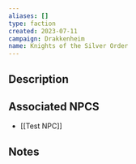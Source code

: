 ```yaml
---
aliases: []
type: faction
created: 2023-07-11
campaign: Drakkenheim
name: Knights of the Silver Order
---
```


## Description


## Associated NPCS

<!-- QueryToSerialize: LIST FROM "DND - Drakkenheim/NPCS" WHERE faction = "Knights of the Silver Order" -->
<!-- SerializedQuery: LIST FROM "DND - Drakkenheim/NPCS" WHERE faction = "Knights of the Silver Order" -->
- [[Test NPC]]
<!-- SerializedQuery END -->

## Notes